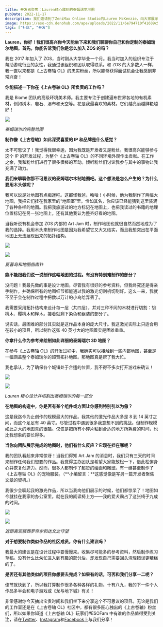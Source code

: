 ```yaml
---
title: 开发者聚焦：Lauren精心雕刻的泰姆瑞尔地图
pubDate: 2022-11-17
description: 我们邀请到了ZeniMax Online Studio的Lauren McKenzie，向大家展示她令人不可思议的作品：泰姆瑞尔木雕地图。
image: https://eso-cdn.denohub.com/ape/uploads/2022/11/6e794710f41609c5ec44569ebb554b9e.jpg
tags: ["社区", "开发"]
---
```


**Lauren，你好！我们很高兴你今天能坐下来和我们聊聊你自己和你定制的泰姆瑞尔地图。首先，你能告诉我们你是怎么加入 ZOS
的吗？**

我在 2017 年加入了 ZOS，当时刚从大学毕业一个月。我当时加入的组织专注于帮助游戏行业的女性，我通过该组织和团队取得联系。和
ZOS 的大多数人一样，我一直以来都是《上古卷轴 OL》的忠实粉丝，所以能够获得面试机会让我感到非常兴奋！

**你能描述一下你在《上古卷轴 OL》所负责的工作吗？**

我是 Biome
团队的高级环境美术师。我主要专注于创建遍布世界各地的有机素材，例如树木、岩石、瀑布和天空等。花是我最喜欢的素材。它们越亮丽越鲜艳越好！

![](https://eso-cdn.denohub.com/ape/uploads/2022/11/fa9d3cbe1609a95f5ed8621d0c6513d2.jpg)

_泰姆瑞尔的完整地图_

**制作像《上古卷轴》如此深受喜爱的 IP 和品牌是什么感觉？**

太不可思议了！我觉得我很幸运，因为我既是开发者又是粉丝。我很高兴能够参与这个 IP 的开发过程，为整个《上古卷轴
OL》的不同环境外观作出贡献。在工作之余，我和粉丝们进行了很多很棒的互动。倾听粉丝们讨论我参与其中的事物让我充满了动力。

**我们来聊聊你那不可思议的泰姆瑞尔木制地图吧。这个想法是怎么产生的？为什么要用木头做呢？**

我可以说是对地图有点痴迷吧。这都怪我爸，哈哈！小时候，他为我制作了两幅大地图，我把它们挂在我家里的“地图室”里。恰如其名，你应该已经能猜到这里装满了各种各样的地图。我把我旅游过的地方标记在地图上，也把我读过的书籍的地理位置标记在另一张地图上，还有其他我认为整齐好看的地图。

当我听说有机会参加 ZOS 内部的 Art Jam
时，制作地图也就很自然而然地成为了我的选择。我用木头来制作地图是因为我希望它又大又结实，而且我想突出在平面地图上无法展现出来的拓扑结构。

![](https://eso-cdn.denohub.com/ape/uploads/2022/11/b98f262b7f3571af4361928a4371ca53.jpg)

![](https://eso-cdn.denohub.com/ape/uploads/2022/11/828d9b8c4ae864113fc09478dd0d64c9.jpg)

_夏暮岛和地图指南针_

**能不能跟我们说一说制作这幅地图的过程。有没有特别难制作的部分？**

没问题！我最先做的事是设计地图。尽管我有很好的参考资料，但我终究还是得亲手制作，并确保所有的地图细节都能通过我的激光切割机切割好。这么一来，我就不至于会在制作过程中把数以万计的小岛给弄丢了。

我需要采用拓扑结构来设计每一层（共四层），并对三种不同的木材进行切割：胡桃木、樱桃木和桦木。接着就剩下染色和组装的部分了。

说实话，最困难的部分其实就是这作品本身的庞大尺寸。我这激光实际上只适合用在较小的项目，所以制作这张 40
英寸大的地图着实是困难重重。

**你拿什么作为参考来绘制如此详细的泰姆瑞尔 3D 地图？**

在参与《上古卷轴
OL》的开发过程中，我确实可以接触到一些内部地图，甚至是一幅涵盖整个泰姆瑞尔的超赞拓扑地图。那地图真是帮了我大忙。

我也承认，为了确保各个城镇处于合适的位置，我不得不多次打开游戏来确认！

![](https://eso-cdn.denohub.com/ape/uploads/2022/11/7bd311f51bccdda9f2fc058834d440b6.jpg)

![](https://eso-cdn.denohub.com/ape/uploads/2022/11/c375aac07d7100ce97bd3d0a06d6aadf.jpg)

_Lauren 精心设计并切割出泰姆瑞尔的每一部分_

**在地图的构造中，你是否有某个组件或方面让你感到特别引以为傲？**

这是我迄今为止创作的规模最大的作品。我其他的激光作品大多是 8 到 14 英寸之间，而这个足足有 40
英寸。尽管过程中遇到很多我意想不到的挑战，但制作规模如此之大的地图真的很酷。仅仅是把所有小碎片粘到合适的地方所耗费的时间，也比我想象的要长得多。

**当你向团队展示完成的地图时，他们有什么反应？它现在挂在哪呢？**

我的团队看起来非常惊讶！当我们得知 Art Jam
的消息时，我们只有三天的时间来制作任何我们想要的作品。我觉得主办团队是希望大家能放松一下，借此松懈身心并恢复创造力。然而，很多人都制作了超赞的绘画和雕塑。有一组甚至制作了《上古卷轴
OL》的宠物服装。（**小编留言：**这感觉像是写另一篇开发者聚焦文章的契机。）

我很少会聊起我的激光作品，所以当我向他们展示的时候，他们都惊呆了！地图如今就挂在我家的办公室里，就在我的阅读椅上方——我的爱犬霸占了这张椅子九成的时间。

![](https://eso-cdn.denohub.com/ape/uploads/2022/11/d41c03c349e0ebe96e03d3822b8fc901.jpg)

![](https://eso-cdn.denohub.com/ape/uploads/2022/11/cf784b43a7346ab26398574ba09a9a10.jpg)

_近距离观察西罗帝尔和达文之守望_

**对于想要制作类似作品的社区成员，你有什么建议吗？**

我最大的建议是在设计过程中要慢慢来。收集尽可能多的参考资料，然后制作练习草稿。没有什么比匆忙进入到有趣的部分后，却发现自己需要回头清理错误更糟糕的了。

**是否还有其他类似的项目你想要去完成？如果有的话，可否和我们分享一二呢？**

佳节就快到了，所以我打算制作很多各种各样的礼物。十有八九，我的下一件个人作品多半会和电子游戏或《龙与地下城》有关！

非常感谢你今天抽出宝贵时间和我们坐下来分享这个不可思议的项目。无论是我们的工作室还是在《上古卷轴
OL》社区中，都有很多匠心独出的《上古卷轴》粉丝们，所以如果你知道《上古卷轴 OL》玩家们#ESOFam
中有谁的作品值得受到关注，请在[Twitter](https://twitter.com/TESOnline)、[Instagram](https://www.instagram.com/elderscrollsonline/)和[Facebook](https://www.facebook.com/elderscrollsonline)上与我们分享！
